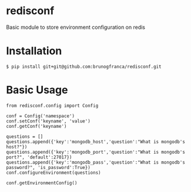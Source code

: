 redisconf
=========

Basic module to store environment configuration on redis

# Installation

    $ pip install git+git@github.com:brunogfranca/redisconf.git

# Basic Usage

    from redisconf.config import Config

    conf = Config('namespace')
    conf.setConf('keyname', 'value')
    conf.getConf('keyname')

    questions = []
    questions.append({'key':'mongodb_host','question':"What is mongodb's host?"})
    questions.append({'key':'mongodb_port','question':"What is mongodb's port?", 'default':27017})
    questions.append({'key':'mongodb_pass','question':"What is mongodb's password?", 'is_password':True})
    conf.configureEnvironment(questions)

    conf.getEnvironmentConfig()